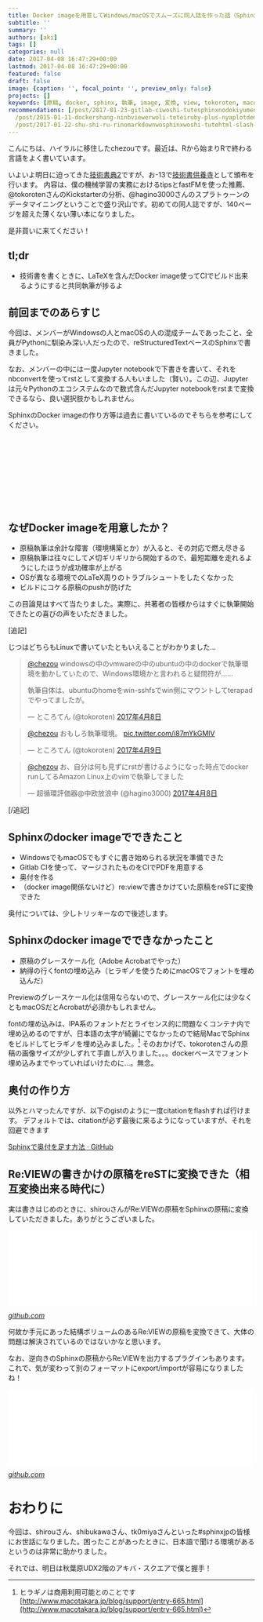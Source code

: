 ```yaml
---
title: Docker imageを用意してWindows/macOSでスムーズに同人誌を作った話（Sphinx編）
subtitle: ''
summary: ''
authors: [aki]
tags: []
categories: null
date: 2017-04-08 16:47:29+00:00
lastmod: 2017-04-08 16:47:29+00:00
featured: false
draft: false
image: {caption: '', focal_point: '', preview_only: false}
projects: []
keywords: [原稿, docker, sphinx, 執筆, image, 変換, view, tokoroten, macos, フォント]
recommendations: [/post/2017-01-23-gitlab-ciwoshi-tutesphinxnodokiyumentowozi-dong-depdfnibirudosuru/,
  /post/2015-01-11-dockershang-ninbviewerwoli-teteiruby-plus-nyaplotdemiao-itagurahuwogong-you-dekiruyounisitemita/,
  /post/2017-01-22-shu-shi-ru-rinomarkdownwosphinxwoshi-tutehtml-slash-pdfnisuru/]
---
```

こんにちは、ハイラルに移住したchezouです。最近は、Rから始まりRで終わる言語をよく書いています。

いよいよ明日に迫ってきた[技術書典2](https://techbookfest.org/event/tbf02)ですが、お-13で[技術書供養寺](https://kuyodera.github.io/)として頒布を行います。 内容は、僕の機械学習の実務におけるtipsとfastFMを使った推薦、@tokorotenさんのKickstarterの分析、@hagino3000さんのスプラトゥーンのデータマイニングということで盛り沢山です。初めての同人誌ですが、140ページを超えた薄くない薄い本になりました。

是非買いに来てください！

## tl;dr

- 技術書を書くときに、LaTeXを含んだDocker image使ってCIでビルド出来るようにすると共同執筆が捗るよ

## 前回までのあらすじ

今回は、メンバーがWindowsの人とmacOSの人の混成チームであったこと、全員がPythonに馴染み深い人だったので、reStructuredTextベースのSphinxで書きました。

なお、メンバーの中には一度Jupyter notebookで下書きを書いて、それをnbconvertを使ってrstとして変換する人もいました（賢い）。この辺、Jupyterは元々Pythonのエコシステムなので数式含んだJupyter notebookをrstまで変換できるなら、良い選択肢かもしれません。

SphinxのDocker imageの作り方等は過去に書いているのでそちらを参考にしてください。

<div class="iframely-embed"><div class="iframely-responsive" style="height: 140px; padding-bottom: 0;"><a href="https://chezo.uno/post/2017-01-23-gitlab-ciwoshi-tutesphinxnodokiyumentowozi-dong-depdfnibirudosuru/" data-iframely-url="//iframely.net/zOVIEuy"></a></div></div><script async src="//iframely.net/embed.js" charset="utf-8"></script>

## なぜDocker imageを用意したか？

- 原稿執筆は余計な障害（環境構築とか）が入ると、その対応で燃え尽きる
- 原稿執筆は往々にして〆切ギリギリから開始するので、最短距離を走れるようにしたほうが成功確率が上がる
- OSが異なる環境でのLaTeX周りのトラブルシュートをしたくなかった
- ビルドにコケる原稿のpushが防げた

この目論見はすべて当たりました。実際に、共著者の皆様からはすぐに執筆開始できたとの喜びの声をいただきました。

[追記]

じつはどちらもLinuxで書いていたともいえることがわかりました…

> [@chezou](https://twitter.com/chezou) windowsの中のvmwareの中のubuntuの中のdockerで執筆環境を動かしていたので、Windows環境かと言われると疑問符が……  
>   
> 執筆自体は、ubuntuのhomeをwin-sshfsでwin側にマウントしてterapadでやってましたが。
> 
> — ところてん (@tokoroten) [2017年4月8日](https://twitter.com/tokoroten/status/850621748533907456)

<script async src="//platform.twitter.com/widgets.js" charset="utf-8"></script>

> [@chezou](https://twitter.com/chezou) おもしろ執筆環境。 [pic.twitter.com/i87mYkGMlV](https://t.co/i87mYkGMlV)
> 
> — ところてん (@tokoroten) [2017年4月9日](https://twitter.com/tokoroten/status/851108783811997696)

<script async src="//platform.twitter.com/widgets.js" charset="utf-8"></script>

> [@chezou](https://twitter.com/chezou) お、自分は何も見ずにrstが書けるようになった時点でdocker runしてるAmazon Linux上のvimで執筆してました
> 
> — 超循環評価器@中欧放浪中 (@hagino3000) [2017年4月8日](https://twitter.com/hagino3000/status/850670097333186561)

<script async src="//platform.twitter.com/widgets.js" charset="utf-8"></script>

[/追記]

## Sphinxのdocker imageでできたこと

- WindowsでもmacOSでもすぐに書き始められる状況を準備できた
- Gitlab CIを使って、マージされたものをCIでPDFを用意する
- 奥付を作る
- （docker image関係ないけど）re:viewで書きかけていた原稿をreSTに変換できた

奥付については、少しトリッキーなので後述します。

## Sphinxのdocker imageでできなかったこと

- 原稿のグレースケール化（Adobe Acrobatでやった）
- 納得の行くfontの埋め込み（ヒラギノを使うためにmacOSでフォントを埋め込んだ）

Previewのグレースケール化は信用ならないので、グレースケール化には少なくともmacOSだとAcrobatが必須かもしれません。

fontの埋め込みは、IPA系のフォントだとライセンス的に問題なくコンテナ内で埋め込めるのですが、日本語の太字が綺麗にでなかったので結局MacでSphinxをビルドしてヒラギノを埋め込みました。[^1] そのおかげで、tokorotenさんの原稿の画像サイズが少しずれて手直しが入りました。。。dockerベースでフォント埋め込みまでやっていればいけたのに…。無念。

## 奥付の作り方

以外とハマったんですが、以下のgistのように一度citationをflashすれば行けます。 デフォルトでは、citationが必ず最後に来るようになっていますが、それを回避できます

[Sphinxで奥付を足す方法 · GitHub](https://gist.github.com/chezou/acc2417de764c818b62a14ef3b710f07)

## Re:VIEWの書きかけの原稿をreSTに変換できた（相互変換出来る時代に）

実は書きはじめのときに、shirouさんがRe:VIEWの原稿をSphinxの原稿に変換していただきました。ありがとうございました。

<iframe src="//hatenablog-parts.com/embed?url=https%3A%2F%2Fgithub.com%2Fkmuto%2Freview%2Fpull%2F733" title="rstbuilderを追加 by shirou · Pull Request #733 · kmuto/review" class="embed-card embed-webcard" scrolling="no" frameborder="0" style="display: block; width: 100%; height: 155px; max-width: 500px; margin: 10px 0px;"></iframe><cite class="hatena-citation"><a href="https://github.com/kmuto/review/pull/733">github.com</a></cite>

何故か手元にあった結構ボリュームのあるRe:VIEWの原稿を変換できて、大体の問題は解決されているのではないかなと思います。

なお、逆向きのSphinxの原稿からRe:VIEWを出力するプラグインもあります。これで、気が変わって別のフォーマットにexport/importが容易になりましたね！

<iframe src="//hatenablog-parts.com/embed?url=https%3A%2F%2Fgithub.com%2Fshirou%2Fsphinxcontrib-reviewbuilder" title="shirou/sphinxcontrib-reviewbuilder" class="embed-card embed-webcard" scrolling="no" frameborder="0" style="display: block; width: 100%; height: 155px; max-width: 500px; margin: 10px 0px;"></iframe><cite class="hatena-citation"><a href="https://github.com/shirou/sphinxcontrib-reviewbuilder">github.com</a></cite>

# おわりに

今回は、shirouさん、shibukawaさん、tk0miyaさんといった#sphinxjpの皆様にお世話になりました。困ったことがあったときに、日本語で聞ける環境があるというのは非常に助かりました。

それでは、明日は秋葉原UDX2階のアキバ・スクエアで僕と握手！

[^1]: ヒラギノは商用利用可能とのことです [http://www.macotakara.jp/blog/support/entry-665.html](http://www.macotakara.jp/blog/support/entry-665.html)


